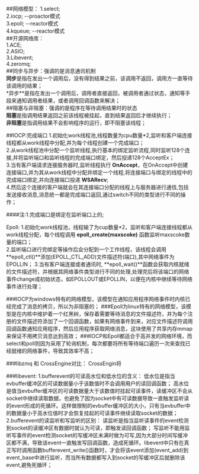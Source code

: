 ﻿##网络模型：1.select;  2.iocp;    --proactor模式  3.epoll;   --reactor模式  4.kqueue;  --reactor模式   ##开源网络库：  1.ACE;  2.ASIO;  3.Libevent;   4.zeromq;  ##同步与异步：强调的是消息通讯机制  **同步**是指在发出一个调用后，没有得到结果之前，该调用不返回，调用方一直等待该调用的结果；  *异步**是指在发出一个调用后，调用者直接返回，被调用者通过状态，通知等手段来通知调用者结果，或者调用回调函数来解决；  ##阻塞与非阻塞：强调的是程序在等待调用结果时的状态  **阻塞**是指调用结果返回之前该线程被挂起，直到结果返回后才继续执行；  **非阻塞**是指调用结果不会影响程序的运行，即不阻塞该线程；  ##IOCP:完成端口1.初始化work线程池,线程数量为cpu数量*2,监听和客户端连接线程都从work线程中分配,并为每个线程创建一个完成端口；  2.从work线程池中分配一个监听线程,执行基本的绑定监听流程,同时监听128个连接,并将监听端口和监听线程的完成端口绑定，然后投递128个AcceptEx；  3.当有客户端请求连接服务器时,监听线程执行 **OnAccept**，在OnAccept中创建连接端口,并为其从work线程中分配并绑定一个线程,将连接端口与绑定的线程中的完成端口绑定,并向连接端口投递 **WSARecv**;  4.然后这个连接的客户端就会在其连接端口分配的线程上与服务器进行通信,包括发送接收消息,消息统一都是完成端口返回,通过switch不同的类型进行不同的操作；  ####注:1.完成端口是绑定在监听端口上的;  Epoll:1.初始化work线程池，线程输了为cup数量*2，监听和客户端连接线程都从work线程分配，每个线程调用 **epoll_create(maxscoke)**  函数监听maxscoke数量的端口；  2.监听端口进行完绑定等操作后会分配到一个工作线程，该线程会调用**epoll_ctl()**添加(EPOLL_CTL_ADD)文件描述符(端口),其中网络事件为EPOLLIN；3.当有客户端连接或者通讯时, **epoll_wait()**函数会获取内核就绪的文件描述符，并根据其网络事件类型进行不同的处理,处理完后将该端口的网络事件change成初始状态，如EPOLLOUT或EPOLLIN，以便在内核中继续等待网络事件进行处理；###IOCP为windows特有的网络模型，该模型在通知应用程序网络事件时内核已经完成了消息的拷贝，所以为非阻塞的；###Epoll为linux特有的网络模型，该模型是在内核中维护着一个红黑树，保存着需要等待消息的文件描述符，并为每个注册的文件描述符添加了一个回调函数，如果有网络事件到来，对应文件描述符调用回调函数通知应用程序，然后应用程序获取网络消息，这块使用了共享内存mmap来保证不用拷贝消息达到高效；###IOCP和Epoll都适合于高并发的网络环境，而select和poll则因为采用了轮询机制，每次都要将所有等待端口遍历一次来查找已经就绪的网络事件，导致其效率不高；###libzmq 和 CrossEngine对比： CrossEngin将 ###libevent: 1.bufferevent的可读高水位和低水位的含义：   低水位是指当evbuffer缓冲区的可读数据量小于该数值时不会调用用户的读回调函数；   高水位是值当evbuffer缓冲区的可读数据量大于该数值时挂起可读事件，读缓冲区不会从socket中继续读取数据，也避免了因为socket中有可读数据导致一直触发监听读的event形成的死循环。这样做限制的evbuffer缓冲区的大小，只有当evbuffer中的数据量小于高水位值时才会恢复挂起的可读事件继续读取socket的数据；2.bufferevent的读监听和写监听的区别：   读监听是指当监听读事件的event检测到socket的读缓冲区有数据时就认为可读，即触发读回调函数；   写监听不能用监听写事件的event检测socket的写缓冲区未满时做为可写,因为大部分时间写缓冲区都不满，导致该event一直触发写回调函数，造成死循环。libevent中只有在真正写时调用函数bufferevent_write()函数时，才会将该event添加(event_add)到event_base中进行监听，而当所有数据都写入到socket的写缓冲区后就删除该event,避免死循环；	 